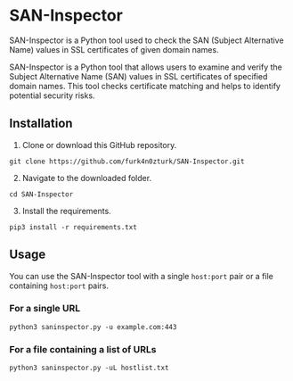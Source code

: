 # SAN-Inspector

SAN-Inspector is a Python tool used to check the SAN (Subject Alternative Name) values in SSL certificates of given domain names.

SAN-Inspector is a Python tool that allows users to examine and verify the Subject Alternative Name (SAN) values in SSL certificates of specified domain names. This tool checks certificate matching and helps to identify potential security risks.

## Installation

1. Clone or download this GitHub repository.

```
git clone https://github.com/furk4n0zturk/SAN-Inspector.git
```

2. Navigate to the downloaded folder.

```
cd SAN-Inspector
```

3. Install the requirements.

```
pip3 install -r requirements.txt
```

## Usage

You can use the SAN-Inspector tool with a single `host:port` pair or a file containing `host:port` pairs.

### For a single URL

```
python3 saninspector.py -u example.com:443
```

### For a file containing a list of URLs

```
python3 saninspector.py -uL hostlist.txt
```
